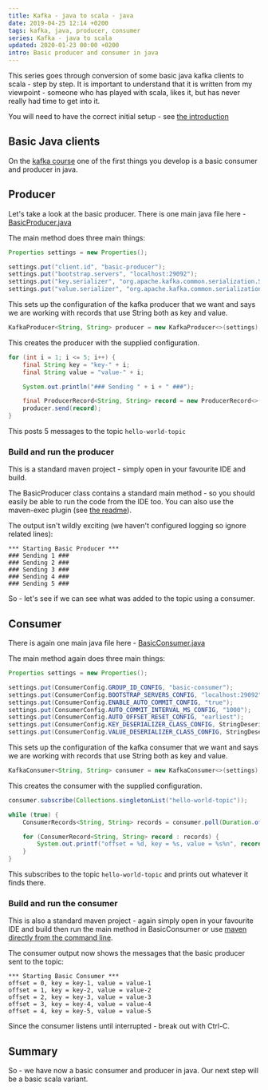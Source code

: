 ```yaml
---
title: Kafka - java to scala - java
date: 2019-04-25 12:14 +0200
tags: kafka, java, producer, consumer
series: Kafka - java to scala
updated: 2020-01-23 00:00 +0200
intro: Basic producer and consumer in java
---
```


This series goes through conversion of some basic java kafka clients to scala - step by step. It is important to understand that it is written from my viewpoint - someone who has played with scala, likes it, but has never really had time to get into it.

You will need to have the correct initial setup - see [the introduction](/2019/04/25/kafka-java-to-scala-introduction/)

## Basic Java clients

On the [kafka course](https://www.confluent.io/training/) one of the first things you develop is a basic consumer and producer in java.

## Producer

Let's take a look at the basic producer. There is one main java file here - [BasicProducer.java](https://github.com/chrissearle/kafka-java-to-scala/blob/master/java-starter/producer/src/main/java/net/chrissearle/kafka/BasicProducer.java)

The main method does three main things:

```java
Properties settings = new Properties();

settings.put("client.id", "basic-producer");
settings.put("bootstrap.servers", "localhost:29092");
settings.put("key.serializer", "org.apache.kafka.common.serialization.StringSerializer");
settings.put("value.serializer", "org.apache.kafka.common.serialization.StringSerializer");
```

This sets up the configuration of the kafka producer that we want and says we are working with records that use String both as key and value.

```java
KafkaProducer<String, String> producer = new KafkaProducer<>(settings);
```

This creates the producer with the supplied configuration.

```java
for (int i = 1; i <= 5; i++) {
    final String key = "key-" + i;
    final String value = "value-" + i;

    System.out.println("### Sending " + i + " ###");

    final ProducerRecord<String, String> record = new ProducerRecord<>(TOPIC, key, value);
    producer.send(record);
}
```

This posts 5 messages to the topic `hello-world-topic`

### Build and run the producer

This is a standard maven project - simply open in your favourite IDE and build.

The BasicProducer class contains a standard main method - so you should easily be able to run the code from the IDE too. You can also use the maven-exec plugin (see [the readme](https://github.com/chrissearle/kafka-java-to-scala/blob/master/java-starter/producer/README.md)).

The output isn't wildly exciting (we haven't configured logging so ignore related lines):

```
*** Starting Basic Producer ***
### Sending 1 ###
### Sending 2 ###
### Sending 3 ###
### Sending 4 ###
### Sending 5 ###
```

So - let's see if we can see what was added to the topic using a consumer.

## Consumer

There is again one main java file here - [BasicConsumer.java](https://github.com/chrissearle/kafka-java-to-scala/blob/master/java-starter/consumer/src/main/java/net/chrissearle/kafka/BasicConsumer.java)

The main method again does three main things:

```java
Properties settings = new Properties();

settings.put(ConsumerConfig.GROUP_ID_CONFIG, "basic-consumer");
settings.put(ConsumerConfig.BOOTSTRAP_SERVERS_CONFIG, "localhost:29092");
settings.put(ConsumerConfig.ENABLE_AUTO_COMMIT_CONFIG, "true");
settings.put(ConsumerConfig.AUTO_COMMIT_INTERVAL_MS_CONFIG, "1000");
settings.put(ConsumerConfig.AUTO_OFFSET_RESET_CONFIG, "earliest");
settings.put(ConsumerConfig.KEY_DESERIALIZER_CLASS_CONFIG, StringDeserializer.class);
settings.put(ConsumerConfig.VALUE_DESERIALIZER_CLASS_CONFIG, StringDeserializer.class);
```

This sets up the configuration of the kafka consumer that we want and says we are working with records that use String both as key and value.

```java
KafkaConsumer<String, String> consumer = new KafkaConsumer<>(settings);
```

This creates the consumer with the supplied configuration.

```java
consumer.subscribe(Collections.singletonList("hello-world-topic"));

while (true) {
    ConsumerRecords<String, String> records = consumer.poll(Duration.ofMillis(100));

    for (ConsumerRecord<String, String> record : records) {
        System.out.printf("offset = %d, key = %s, value = %s%n", record.offset(), record.key(),record.value());
    }
}
```

This subscribes to the topic `hello-world-topic` and prints out whatever it finds there.

### Build and run the consumer

This is also a standard maven project - again simply open in your favourite IDE and build then run the main method in BasicConsumer or use [maven directly from the command line](https://github.com/chrissearle/kafka-java-to-scala/blob/master/java-starter/consumer/README.md).

The consumer output now shows the messages that the basic producer sent to the topic:

```
*** Starting Basic Consumer ***
offset = 0, key = key-1, value = value-1
offset = 1, key = key-2, value = value-2
offset = 2, key = key-3, value = value-3
offset = 3, key = key-4, value = value-4
offset = 4, key = key-5, value = value-5
```

Since the consumer listens until interrupted - break out with Ctrl-C.

## Summary

So - we have now a basic consumer and producer in java. Our next step will be a basic scala variant.

